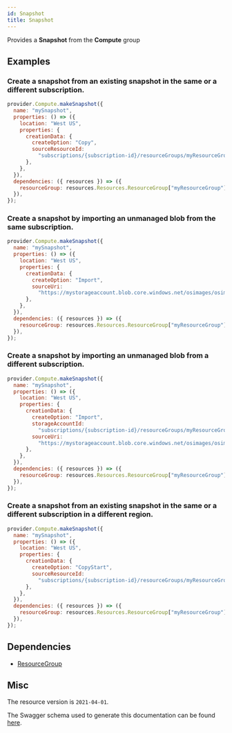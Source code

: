 ```yaml
---
id: Snapshot
title: Snapshot
---
```

Provides a **Snapshot** from the **Compute** group
## Examples
### Create a snapshot from an existing snapshot in the same or a different subscription.
```js
provider.Compute.makeSnapshot({
  name: "mySnapshot",
  properties: () => ({
    location: "West US",
    properties: {
      creationData: {
        createOption: "Copy",
        sourceResourceId:
          "subscriptions/{subscription-id}/resourceGroups/myResourceGroup/providers/Microsoft.Compute/snapshots/mySnapshot1",
      },
    },
  }),
  dependencies: ({ resources }) => ({
    resourceGroup: resources.Resources.ResourceGroup["myResourceGroup"],
  }),
});

```

### Create a snapshot by importing an unmanaged blob from the same subscription.
```js
provider.Compute.makeSnapshot({
  name: "mySnapshot",
  properties: () => ({
    location: "West US",
    properties: {
      creationData: {
        createOption: "Import",
        sourceUri:
          "https://mystorageaccount.blob.core.windows.net/osimages/osimage.vhd",
      },
    },
  }),
  dependencies: ({ resources }) => ({
    resourceGroup: resources.Resources.ResourceGroup["myResourceGroup"],
  }),
});

```

### Create a snapshot by importing an unmanaged blob from a different subscription.
```js
provider.Compute.makeSnapshot({
  name: "mySnapshot",
  properties: () => ({
    location: "West US",
    properties: {
      creationData: {
        createOption: "Import",
        storageAccountId:
          "subscriptions/{subscription-id}/resourceGroups/myResourceGroup/providers/Microsoft.Storage/storageAccounts/myStorageAccount",
        sourceUri:
          "https://mystorageaccount.blob.core.windows.net/osimages/osimage.vhd",
      },
    },
  }),
  dependencies: ({ resources }) => ({
    resourceGroup: resources.Resources.ResourceGroup["myResourceGroup"],
  }),
});

```

### Create a snapshot from an existing snapshot in the same or a different subscription in a different region.
```js
provider.Compute.makeSnapshot({
  name: "mySnapshot",
  properties: () => ({
    location: "West US",
    properties: {
      creationData: {
        createOption: "CopyStart",
        sourceResourceId:
          "subscriptions/{subscription-id}/resourceGroups/myResourceGroup/providers/Microsoft.Compute/snapshots/mySnapshot1",
      },
    },
  }),
  dependencies: ({ resources }) => ({
    resourceGroup: resources.Resources.ResourceGroup["myResourceGroup"],
  }),
});

```
## Dependencies
- [ResourceGroup](../Resources/ResourceGroup.md)
## Misc
The resource version is `2021-04-01`.

The Swagger schema used to generate this documentation can be found [here](https://github.com/Azure/azure-rest-api-specs/tree/main/specification/compute/resource-manager/Microsoft.Compute/stable/2021-04-01/disk.json).
